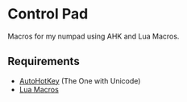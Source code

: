 # Control Pad
Macros for my numpad using AHK and Lua Macros.

## Requirements
- [AutoHotKey](https://autohotkey.com/) (The One with Unicode)
- [Lua Macros](http://www.hidmacros.eu/forum/viewtopic.php?t=241)